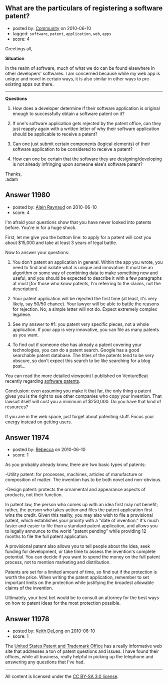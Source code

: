 ## What are the particulars of registering a software patent?

- posted by: [Community](https://stackexchange.com/users/-1/-1-community) on 2010-06-10
- tagged: `software`, `patent`, `application`, `web`, `apps`
- score: 4

Greetings all,

**Situation**

In the realm of software, much of what we do can be found elsewhere in other developers' softwares. I am concerned because while my web app is unique and novel in certain ways, it is also similar in other ways to pre-existing apps out there.


----------


**Questions**

 1. How does a developer determine if
    their software application is
    original enough to successfully
    obtain a software patent on it?
    
 2. If one's software application gets
    rejected by the patent office, can
    they just reapply again with a
    written letter of why their software
    application should be applicable to
    receive a patent?
    
 3. Can one just submit certain
    components (logical elements) of
    their software application to be
    considered to receive a patent?
    
 4. How can one be certain that the
    software they are
    designing/developing is not already
    infringing upon someone else's
    software patent?



Thanks,<br>
:adam





## Answer 11980

- posted by: [Alain Raynaud](https://stackexchange.com/users/-1/502-alain-raynaud) on 2010-06-10
- score: 4

<p>I'm afraid your questions show that you have never looked into patents before. You're in for a huge shock.</p>

<p>First, let me give you the bottom line: to apply for a patent will cost you about $15,000 and take at least 3 years of legal battle.</p>

<p>Now to answer your questions:</p>

<ol>
<li><p>You don't patent an application in general. Within the app you wrote, you need to find and isolate what is unique and innovative. It must be an algorithm or some way of combining data to make something new and useful, and you should be expected to describe it with a few paragraphs at most [for those who know patents, I'm referring to the claims, not the description].</p></li>
<li><p>Your patent application will be rejected the first time (at least, it's very likely, say 50/50 chance). Your lawyer will be able to battle the reasons for rejection. No, a simple letter will not do. Expect extremely complex legalese.</p></li>
<li><p>See my answer to #1: you patent very specific pieces, not a whole application. If your app is very innovative, you can file as many patents as you want.</p></li>
<li><p>To find out if someone else has already a patent covering your technologies, you can do a patent search. Google has a good searchable patent database. The titles of the patents tend to be very obscure, so don't expect this search to be like searching for a blog post...</p></li>
</ol>

<p>You can read the more detailed viewpoint I published on VentureBeat recently regarding <a href="http://entrepreneur.venturebeat.com/2010/03/04/in-favor-of-software-patents/" rel="nofollow">software patents</a>.</p>

<p>Conclusion: even assuming you make it that far, the only thing a patent gives you is the right to sue other companies who copy your invention. That lawsuit itself will cost you a minimum of $250,000. Do you have that kind of resources?</p>

<p>If you are in the web space, just forget about patenting stuff. Focus your energy instead on getting users.</p>



## Answer 11974

- posted by: [Rebecca](https://stackexchange.com/users/-1/3207-rebecca) on 2010-06-10
- score: 1

As you probably already know, there are two basic types of patents:

-Utility patent: for processes, machines, articles of manufacture or composition of matter. The invention has to be both novel and non-obvious.

-Design patent: protects the ornamental and appearance aspects of products, not their function.

In patent law, the person who comes up with an idea first may not benefit; rather, the person who takes action and files the patent application first wins the credit. Given this reality, you may also wish to file a provisional patent, which establishes your priority with a "date of invention." It's much faster and easier to file than a standard patent application, and allows you to legally announce to the world "patent pending" while providing 12 months to file the full patent application.

A provisional patent also allows you to tell people about the idea, seek funding for development, or take time to assess the invention's complete potential. You can decide if you want to spend the money on the full patent process, not to mention marketing and distribution.

Patents are set for a limited amount of time, so find out if the protection is worth the price. When writing the patent application, remember to set important limits on the protection while justifying the broadest allowable claims of the invention. 

Ultimately, your best bet would be to consult an attorney for the best ways on how to patent ideas for the most protection possible.



## Answer 11978

- posted by: [Keith DeLong](https://stackexchange.com/users/-1/888-keith-delong) on 2010-06-10
- score: 1

<p>The <a href="http://www.uspto.gov/" rel="nofollow">United States Patent and Trademark Office</a> has a really informative web site that addresses a ton of patent questions and issues. I have found their offices, while all business, really helpful in  picking up the telephone and answering any questions that I've had.</p>




---

All content is licensed under the [CC BY-SA 3.0 license](https://creativecommons.org/licenses/by-sa/3.0/).
